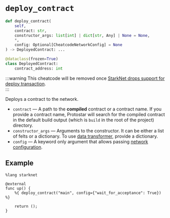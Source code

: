 # `deploy_contract`

```python
def deploy_contract(
    self,
    contract: str,
    constructor_args: list[int] | dict[str, Any] | None = None,
    *,
    config: Optional[CheatcodeNetworkConfig] = None
) -> DeployedContract: ...

@dataclass(frozen=True)
class DeployedContract:
    contract_address: int
```
:::warning
This cheatcode will be removed once [StarkNet drops support for deploy transaction](https://docs.starknet.io/documentation/develop/Blocks/transactions/#deploy_transaction).  
:::

Deploys a contract to the network.
- `contract` — A path to the **compiled** contract or a contract name. If you provide a contract name, Protostar will search for the compiled contract in the default build output (which is `build` in the root of the project) directory.
- `constructor_args` — Arguments to the constructor. It can be either a list of felts or a dictionary. To use [data transformer](../../testing/cheatcodes#data-transformer), provide a dictionary.
- `config` — A keyword only argument that allows passing [network configuration](../03-network-config.md).

## Example

```cairo
%lang starknet

@external
func up() {
    %{ deploy_contract("main", config={"wait_for_acceptance": True}) %}

    return ();
}
```

